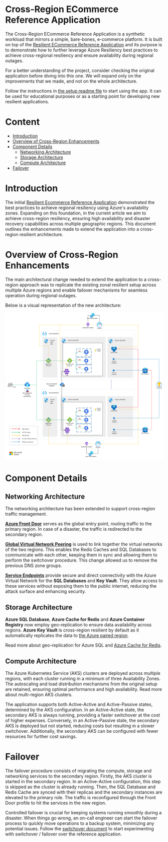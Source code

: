 # Cross-Region ECommerce Reference Application

The Cross-Region ECommerce Reference Application is a synthetic workload that mirrors a simple, bare-bones, e-commerce platform. It is built on top of the [Resilient ECommerce Reference Application](https://github.com/microsoft/resilient-ecommerce-reference-app) and its purpose is to demonstrate how to further leverage Azure Resiliency best practices to achieve cross-regional resiliency and ensure availability during regional outages.

For a better understanding of the project, consider checking the original application before diving into this one. We will expand only on the improvements that we made, and not on the whole architecture.

Follow the instructions in [the setup readme file](doc/SETUP.md) to start using the app. It can be used for educational purposes or as a starting point for developing new resilient applications.

# Content

- [Introduction](#introduction)
- [Overview of Cross-Region Enhancements](#overview-of-cross-region-enhancements)
- [Component Details](#component-details)
  - [Networking Architecture](#networking-architecture)
  - [Storage Architecture](#storage-architecture)
  - [Compute Architecture](#compute-architecture)
- [Failover](#failover)


# Introduction

The initial [Resilient Ecommerce Reference Application](https://techcommunity.microsoft.com/blog/azurearchitectureblog/availability-zone-resiliency-on-ecommerce-reference-application/4351732) demonstrated the best practices to achieve regional resiliency using Azure's availability zones. Expanding on this foundation, in the current article we aim to achieve cross-region resiliency, ensuring high availability and disaster recovery capabilities across multiple geographic regions. This document outlines the enhancements made to extend the application into a cross-region resilient architecture.

# Overview of Cross-Region Enhancements

The main architectural change needed to extend the application to a cross-region approach was to replicate the existing zonal resilient setup across multiple Azure regions and enable failover mechanisms for seamless operation during regional outages.

Below is a visual representation of the new architecture:

![](./doc/img/image1.png)

# Component Details

## Networking Architecture

The networking architecture has been extended to support cross-region traffic management.

[**Azure Front
Door**](https://learn.microsoft.com/en-us/azure/frontdoor/front-door-overview) serves as the global entry point, routing traffic to the primary region. In case of a disaster, the traffic is redirected to the secondary region.

[**Global Virtual Network
Peering**](https://learn.microsoft.com/en-us/azure/virtual-network/virtual-network-peering-overview) is used to link together the virtual networks of the two regions. This enables the Redis Caches and SQL Databases to communicate with each other, keeping them in sync and allowing them to perform the switchover procedure. This change allowed us to remove the previous DNS zone groups.

[**Service
Endpoints**](https://learn.microsoft.com/en-us/azure/virtual-network/virtual-network-service-endpoints-overview) provide secure and direct connectivity with the Azure Virtual Network for the **SQL Databases** and **Key Vault**. They allow access to these services without exposing them to the public internet, reducing the attack surface and enhancing security.

## Storage Architecture

**Azure SQL Database**, **Azure Cache for Redis** and **Azure Container Registry** now employ geo-replication to ensure data availability across regions. **Azure Key Vault** is cross-region resilient by default as it automatically replicates the data to [the Azure paired region](https://learn.microsoft.com/en-us/azure/reliability/regions-paired).

Read more about geo-replication for Azure SQL and [Azure Cache for Redis](https://learn.microsoft.com/en-us/azure/azure-cache-for-redis/cache-how-to-geo-replication).

## Compute Architecture

The Azure Kubernetes Service (AKS) clusters are deployed across multiple regions, with each cluster running in a minimum of three Availability Zones. The autoscaling and load distribution mechanisms from the original setup are retained, ensuring optimal performance and high availability. Read more about multi-region AKS clusters.

The application supports both Active-Active and Active-Passive states, determined by the AKS configuration. In an Active-Active state, the secondary AKS is always running, providing a faster switchover at the cost of higher expenses. Conversely, in an Active-Passive state, the secondary AKS is deployed but not started, reducing costs but resulting in a slower switchover. Additionally, the secondary AKS can be configured with fewer resources for further cost savings.

# Failover

The failover procedure consists of migrating the compute, storage and networking services to the secondary region. Firstly, the AKS cluster is started in the secondary region. In an Active-Active configuration, this step is skipped as the cluster is already running. Then, the SQL Database and Redis Cache are synced with their replicas and the secondary instances are elevated to the primary role. The traffic is reconfigured through the Front Door profile to hit the services in the new region.

Controlled failover is crucial for keeping systems running smoothly during a disaster. When things go wrong, an on-call engineer can start the failover process to quickly move operations to a backup system, minimizing any potential issues. Follow the [switchover document](doc/SWITCHOVER.md) to start experimenting with switchover / failover over the reference application.
